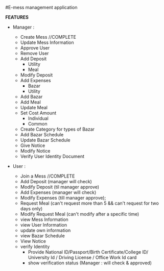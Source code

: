 #E-mess management application

**FEATURES**

- Manager :

  - Create Mess //COMPLETE
  - Update Mess Information
  - Approve User
  - Remove User
  - Add Deposit
    - Utility
    - Meal
  - Modify Deposit
  - Add Expenses
    - Bazar
    - Utility
  - Add Bazar
  - Add Meal
  - Update Meal
  - Set Cost Amount
    - Individual
    - Common
  - Create Category for types of Bazar
  - Add Bazar Schedule
  - Update Bazar Schedule
  - Give Notice
  - Modify Notice
  - Verify User Identity Document

- User :
  - Join a Mess //COMPLETE
  - Add Deposit (manager will check)
  - Modify Deposit (til manager approve)
  - Add Expenses (manager will check)
  - Modify Expenses (till manager approve);
  - Request Meal (can't request more than 5 && can't request for two days only)
  - Modify Request Meal (can't modify after a specific time)
  - view Mess Information
  - view User Information
  - update own information
  - view Bazar Schedule
  - View Notice
  - verify Identity
    - Provide National ID/Passport/Birth Certificate/College ID/ University Id / Driving License / Office Work Id card
    - show verification status (Manager : will check & approved)

